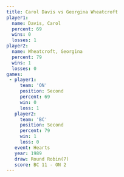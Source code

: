 ```yaml
---
title: Carol Davis vs Georgina Wheatcroft
player1:                    
  name: Davis, Carol        
  percent: 69               
  wins: 0                   
  losses: 1                 
player2:                    
  name: Wheatcroft, Georgina
  percent: 79               
  wins: 1                   
  losses: 0                 
games:
 - player1:          
     team: 'ON'      
     position: Second
     percent: 69     
     win: 0          
     loss: 1         
   player2:          
     team: 'BC'      
     position: Second
     percent: 79     
     win: 1          
     loss: 0         
   event: Hearts       
   year: 1989          
   draw: Round Robin(7)
   score: BC 11 - ON 2 
---
```

